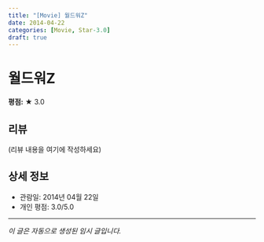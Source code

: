 ```yaml
---
title: "[Movie] 월드워Z"
date: 2014-04-22
categories: [Movie, Star-3.0]
draft: true
---
```


# 월드워Z

**평점:** ★ 3.0

## 리뷰

(리뷰 내용을 여기에 작성하세요)

## 상세 정보

- 관람일: 2014년 04월 22일
- 개인 평점: 3.0/5.0

---

*이 글은 자동으로 생성된 임시 글입니다.*
